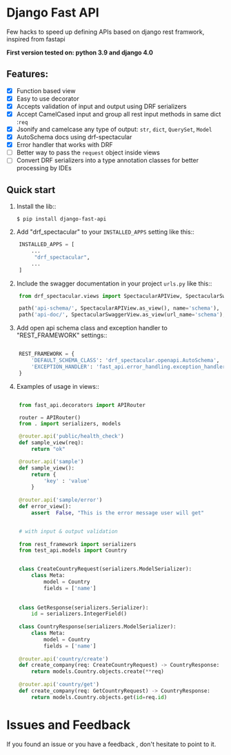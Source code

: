 Django Fast API  
=================

Few hacks to speed up defining APIs based on django rest framwork, inspired from fastapi

**First version tested on: python 3.9 and django 4.0**

Features:
---------
- [x] Function based view
- [x] Easy to use decorator
- [x] Accepts validation of input and output using DRF serializers
- [x] Accept CamelCased input and group all rest input methods in same dict :`req`
- [x] Jsonify and camelcase any type of output: `str`, `dict`, `QuerySet`, `Model`
- [x] AutoSchema docs using drf-spectacular
- [x] Error handler that works with DRF
- [ ] Better way to pass the `request` object inside views
- [ ] Convert DRF serializers into a type annotation classes for better processing by IDEs

Quick start
-----------

1. Install the lib::

     `$ pip install django-fast-api`

1. Add "drf_spectacular" to your ``INSTALLED_APPS`` setting like this::
```python
    INSTALLED_APPS = [
        ...
         "drf_spectacular",
        ...
    ]
```
2. Include the swagger documentation  in your project ``urls.py`` like this::
```python
    from drf_spectacular.views import SpectacularAPIView, SpectacularSwaggerView

    path('api-schema/', SpectacularAPIView.as_view(), name='schema'),
    path('api-doc/', SpectacularSwaggerView.as_view(url_name='schema'), name='swagger-ui'),
```
3. Add open api schema class and  exception handler to "REST_FRAMEWORK" settings::
```python

    REST_FRAMEWORK = {
        'DEFAULT_SCHEMA_CLASS': 'drf_spectacular.openapi.AutoSchema',
        'EXCEPTION_HANDLER': 'fast_api.error_handling.exception_handler'
    }

```
4. Examples of usage in views::
```python

    from fast_api.decorators import APIRouter

    router = APIRouter()
    from . import serializers, models

    @router.api('public/health_check')
    def sample_view(req):
        return "ok"

    @router.api('sample')
    def sample_view():
        return {
            'key' : 'value'
        }
    
    @router.api('sample/error')
    def error_view():
        assert  False, "This is the error message user will get"


    # with input & output validation
    
    from rest_framework import serializers
    from test_api.models import Country


    class CreateCountryRequest(serializers.ModelSerializer):
        class Meta:
            model = Country
            fields = ['name']
    
    
    class GetResponse(serializers.Serializer):
        id = serializers.IntegerField()
    
    class CountryResponse(serializers.ModelSerializer):
        class Meta:
            model = Country
            fields = ['name']
            
    @router.api('country/create')
    def create_company(req: CreateCountryRequest) -> CountryResponse:
        return models.Country.objects.create(**req)
        
    @router.api('country/get')
    def create_company(req: GetCountryRequest) -> CountryResponse:
        return models.Country.objects.get(id=req.id)   
 ```

Issues and  Feedback
====================

If you found an issue or you have a feedback , don't hesitate to point to it.
